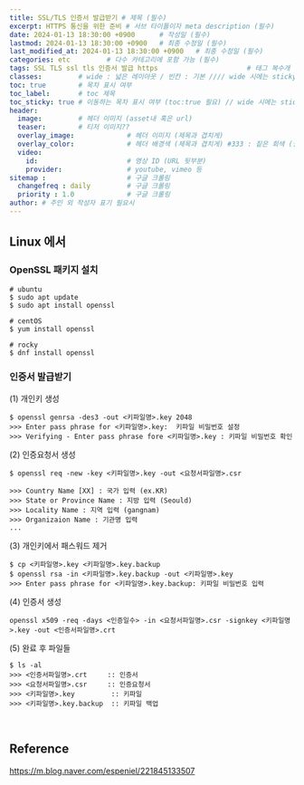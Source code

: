 ```yaml
---
title: SSL/TLS 인증서 발급받기 # 제목 (필수)
excerpt: HTTPS 통신을 위한 준비 # 서브 타이틀이자 meta description (필수)
date: 2024-01-13 18:30:00 +0900      # 작성일 (필수)
lastmod: 2024-01-13 18:30:00 +0900   # 최종 수정일 (필수)
last_modified_at: 2024-01-13 18:30:00 +0900   # 최종 수정일 (필수)
categories: etc         # 다수 카테고리에 포함 가능 (필수)
tags: SSL TLS ssl tls 인증서 발급 https                      # 태그 복수개 가능 (필수)
classes:         # wide : 넓은 레이아웃 / 빈칸 : 기본 //// wide 시에는 sticky toc 불가
toc: true        # 목차 표시 여부
toc_label:       # toc 제목
toc_sticky: true # 이동하는 목차 표시 여부 (toc:true 필요) // wide 시에는 sticky toc 불가
header: 
  image:         # 헤더 이미지 (asset내 혹은 url)
  teaser:        # 티저 이미지??
  overlay_image:             # 헤더 이미지 (제목과 겹치게)
  overlay_color:             # 헤더 배경색 (제목과 겹치게) #333 : 짙은 회색 (필수)
  video:
    id:                      # 영상 ID (URL 뒷부분)
    provider:                # youtube, vimeo 등
sitemap :                    # 구글 크롤링
  changefreq : daily         # 구글 크롤링
  priority : 1.0             # 구글 크롤링
author: # 주인 외 작성자 표기 필요시
---
```

<!--postNo: 20240113_002-->

## Linux 에서  

### OpenSSL 패키지 설치  

```terminal
# ubuntu
$ sudo apt update
$ sudo apt install openssl

# centOS
$ yum install openssl

# rocky
$ dnf install openssl
```

### 인증서 발급받기  

(1) 개인키 생성  

```terminal
$ openssl genrsa -des3 -out <키파일명>.key 2048
>>> Enter pass phrase for <키파일명>.key:  키파일 비밀번호 설정
>>> Verifying - Enter pass phrase fore <키파일명>.key : 키파일 비밀번호 확인
```

(2) 인증요청서 생성  

```terminal
$ openssl req -new -key <키파일명>.key -out <요청서파일명>.csr

>>> Country Name [XX] : 국가 입력 (ex.KR)
>>> State or Province Name : 지방 입력 (Seould)
>>> Locality Name : 지역 입력 (gangnam)
>>> Organizaion Name : 기관명 입력
...
```

(3) 개인키에서 패스워드 제거  

```terminal
$ cp <키파일명>.key <키파일명>.key.backup
$ openssl rsa -in <키파일명>.key.backup -out <키파일명>.key
>>> Enter pass phrase for <키파일명>.key.backup: 키파일 비밀번호 입력
```

(4) 인증서 생성  

```terminal
openssl x509 -req -days <인증일수> -in <요청서파일명>.csr -signkey <키파일명>.key -out <인증서파일명>.crt
```

(5) 완료 후 파일들  

```terminal
$ ls -al
>>> <인증서파일명>.crt     :: 인증서
>>> <요청서파일명>.csr     :: 인증요청서
>>> <키파일명>.key         :: 키파일
>>> <키파일명>.key.backup  :: 키파일 백업
```

<br>


## Reference  

https://m.blog.naver.com/espeniel/221845133507  
